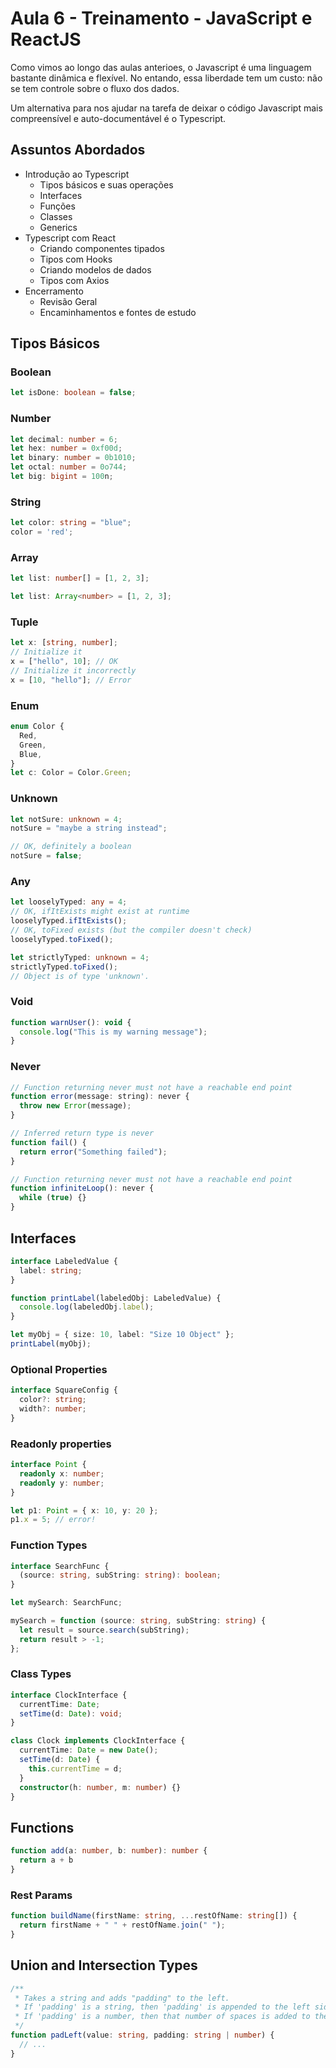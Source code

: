 # Aula 6 - Treinamento - JavaScript e ReactJS

Como vimos ao longo das aulas anterioes, o Javascript é uma linguagem bastante dinâmica e flexível. No entando, essa liberdade tem um custo: não se tem controle sobre o fluxo dos dados.

Um alternativa para nos ajudar na tarefa de deixar o código Javascript mais compreensível e auto-documentável é o Typescript.

## Assuntos Abordados

- Introdução ao Typescript
  * Tipos básicos e suas operações
  * Interfaces
  * Funções
  * Classes
  * Generics
- Typescript com React
  * Criando componentes tipados
  * Tipos com Hooks
  * Criando modelos de dados
  * Tipos com Axios
- Encerramento
  * Revisão Geral
  * Encaminhamentos e fontes de estudo

## Tipos Básicos

### Boolean
```ts
let isDone: boolean = false;
```

### Number
```ts
let decimal: number = 6;
let hex: number = 0xf00d;
let binary: number = 0b1010;
let octal: number = 0o744;
let big: bigint = 100n;
```

### String
```ts
let color: string = "blue";
color = 'red';
```

### Array
```ts
let list: number[] = [1, 2, 3];

let list: Array<number> = [1, 2, 3];
```

### Tuple
```ts
let x: [string, number];
// Initialize it
x = ["hello", 10]; // OK
// Initialize it incorrectly
x = [10, "hello"]; // Error
```

### Enum
```ts
enum Color {
  Red,
  Green,
  Blue,
}
let c: Color = Color.Green;
```

### Unknown
```ts
let notSure: unknown = 4;
notSure = "maybe a string instead";

// OK, definitely a boolean
notSure = false;
```

### Any
```ts
let looselyTyped: any = 4;
// OK, ifItExists might exist at runtime
looselyTyped.ifItExists();
// OK, toFixed exists (but the compiler doesn't check)
looselyTyped.toFixed();

let strictlyTyped: unknown = 4;
strictlyTyped.toFixed();
// Object is of type 'unknown'.
```

### Void
```js
function warnUser(): void {
  console.log("This is my warning message");
}
```

### Never
```js
// Function returning never must not have a reachable end point
function error(message: string): never {
  throw new Error(message);
}

// Inferred return type is never
function fail() {
  return error("Something failed");
}

// Function returning never must not have a reachable end point
function infiniteLoop(): never {
  while (true) {}
}
```

## Interfaces

```ts
interface LabeledValue {
  label: string;
}

function printLabel(labeledObj: LabeledValue) {
  console.log(labeledObj.label);
}

let myObj = { size: 10, label: "Size 10 Object" };
printLabel(myObj);
```

### Optional Properties
```ts
interface SquareConfig {
  color?: string;
  width?: number;
}
```

### Readonly properties
```ts
interface Point {
  readonly x: number;
  readonly y: number;
}

let p1: Point = { x: 10, y: 20 };
p1.x = 5; // error!
```

### Function Types
```ts
interface SearchFunc {
  (source: string, subString: string): boolean;
}

let mySearch: SearchFunc;

mySearch = function (source: string, subString: string) {
  let result = source.search(subString);
  return result > -1;
};
```

### Class Types
```ts
interface ClockInterface {
  currentTime: Date;
  setTime(d: Date): void;
}

class Clock implements ClockInterface {
  currentTime: Date = new Date();
  setTime(d: Date) {
    this.currentTime = d;
  }
  constructor(h: number, m: number) {}
}
```


## Functions
```ts
function add(a: number, b: number): number {
  return a + b
}
```

### Rest Params
```ts
function buildName(firstName: string, ...restOfName: string[]) {
  return firstName + " " + restOfName.join(" ");
}
```

## Union and Intersection Types

```ts
/**
 * Takes a string and adds "padding" to the left.
 * If 'padding' is a string, then 'padding' is appended to the left side.
 * If 'padding' is a number, then that number of spaces is added to the left side.
 */
function padLeft(value: string, padding: string | number) {
  // ...
}
```